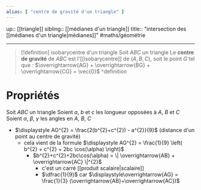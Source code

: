 ```yaml
---
alias: [ "centre de gravité d'un triangle" ]
---
```

up:: [[triangle]]
sibling:: [[médianes d'un triangle]]
title:: "intersection des [[médianes d'un triangle|médianes]]"
#maths/géométrie 

---

> [!definition] isobarycentre d'un triangle
> Soit $ABC$ un triangle
> Le **centre de gravité** de $ABC$ est l'[[isobarycentre]] de $(A, B, C)$, soit le point $G$ tel que :
> $\overrightarrow{AG} + \overrightarrow{BG} + \overrightarrow{CG} = \vec{0}$
^definition

# Propriétés
Soit $ABC$ un triangle
Soient $a$, $b$ et $c$ les longueur opposées à $A$, $B$ et $C$
Soient $\alpha$, $\beta$, $\gamma$ les angles en $A$, $B$, $C$


 - $\displaystyle AG^{2} = \frac{2(b^{2}+c^{2}) - a^{2}}{9}$ (distance d'un point au centre de gravité)
     - cela vient de la formule $\displaystyle AG^{2} = \frac{1}{9} \left( b^{2} + c^{2} + 2bc \cos(\alpha) \right)$
         - $b^{2}+c^{2}+2bc\cos(\alpha) = \| \overrightarrow{AB} + \overrightarrow{AC} \|^{2}$
             - c'est un carré [[produit scalaire|scalaire]]
             - $\dfrac{1}{9}$ car $\displaystyle\overrightarrow{AG} = \frac{1}{3} (\overrightarrow{AB}+\overrightarrow{AC})$
